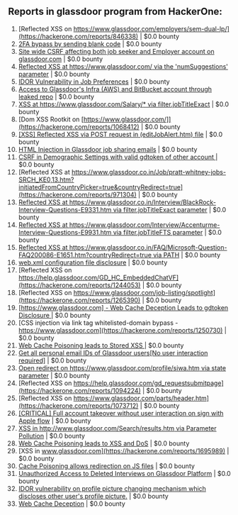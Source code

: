 ## Reports in glassdoor program from HackerOne:
1. [Reflected XSS on https://www.glassdoor.com/employers/sem-dual-lp/](https://hackerone.com/reports/846338) | $0.0 bounty
2. [2FA bypass by sending blank code](https://hackerone.com/reports/897385) | $0.0 bounty
3. [Site wide CSRF affecting both job seeker and Employer account on glassdoor.com](https://hackerone.com/reports/790061) | $0.0 bounty
4. [Reflected XSS at https://www.glassdoor.com/ via the 'numSuggestions' parameter](https://hackerone.com/reports/1042486) | $0.0 bounty
5. [IDOR Vulnerability in Job Preferences](https://hackerone.com/reports/827158) | $0.0 bounty
6. [Access to Glassdoor's Infra (AWS) and BitBucket account through leaked repo](https://hackerone.com/reports/801531) | $0.0 bounty
7. [XSS at https://www.glassdoor.com/Salary/* via filter.jobTitleExact](https://hackerone.com/reports/789689) | $0.0 bounty
8. [Dom XSS  Rootkit on [https://www.glassdoor.com/]](https://hackerone.com/reports/1068412) | $0.0 bounty
9. [[XSS] Reflected XSS via POST request in (editJobAlert.htm) file](https://hackerone.com/reports/838910) | $0.0 bounty
10. [HTML Injection in Glassdoor job sharing emails](https://hackerone.com/reports/842050) | $0.0 bounty
11. [CSRF in Demographic Settings with valid gdtoken of other account ](https://hackerone.com/reports/1092849) | $0.0 bounty
12. [Reflected XSS at https://www.glassdoor.co.in/Job/pratt-whitney-jobs-SRCH_KE0,13.htm?initiatedFromCountryPicker=true&countryRedirect=true](https://hackerone.com/reports/971304) | $0.0 bounty
13. [Reflected XSS at  https://www.glassdoor.co.in/Interview/BlackRock-Interview-Questions-E9331.htm via filter.jobTitleExact parameter](https://hackerone.com/reports/966527) | $0.0 bounty
14. [Reflected XSS at https://www.glassdoor.com/Interview/Accenturme-Interview-Questions-E9931.htm  via  filter.jobTitleFTS  parameter](https://hackerone.com/reports/995936) | $0.0 bounty
15. [Reflected XSS at https://www.glassdoor.co.in/FAQ/Microsoft-Question-FAQ200086-E1651.htm?countryRedirect=true via PATH](https://hackerone.com/reports/1016253) | $0.0 bounty
16. [web.xml configuration file disclosure](https://hackerone.com/reports/816888) | $0.0 bounty
17. [Reflected XSS on https://help.glassdoor.com/GD_HC_EmbeddedChatVF](https://hackerone.com/reports/1244053) | $0.0 bounty
18. [Reflected XSS on https://www.glassdoor.com/job-listing/spotlight](https://hackerone.com/reports/1265390) | $0.0 bounty
19. [[https://www.glassdoor.com] -  Web Cache Deception Leads to gdtoken Disclosure ](https://hackerone.com/reports/1343086) | $0.0 bounty
20. [CSS injection via link tag whitelisted-domain bypass - https://www.glassdoor.com](https://hackerone.com/reports/1250730) | $0.0 bounty
21. [Web Cache Poisoning leads to Stored XSS ](https://hackerone.com/reports/1424094) | $0.0 bounty
22. [Get all personal email IDs of Glassdoor users[No user interaction required]](https://hackerone.com/reports/864783) | $0.0 bounty
23. [Open redirect on https://www.glassdoor.com/profile/siwa.htm via state parameter](https://hackerone.com/reports/1097208) | $0.0 bounty
24. [Reflected XSS on https://help.glassdoor.com/gd_requestsubmitpage](https://hackerone.com/reports/1094224) | $0.0 bounty
25. [Reflected XSS on https://www.glassdoor.com/parts/header.htm](https://hackerone.com/reports/1073712) | $0.0 bounty
26. [[CRITICAL] Full account takeover without user interaction on sign with Apple flow](https://hackerone.com/reports/1639802) | $0.0 bounty
27. [XSS in http://www.glassdoor.com/Search/results.htm via Parameter Pollution](https://hackerone.com/reports/1632119) | $0.0 bounty
28. [Web Cache Poisoning leads to XSS and DoS](https://hackerone.com/reports/1621540) | $0.0 bounty
29. [XSS in www.glassdoor.com](https://hackerone.com/reports/1695989) | $0.0 bounty
30. [Cache Poisoning allows redirection on JS files](https://hackerone.com/reports/1795197) | $0.0 bounty
31. [Unauthorized Access to Deleted Interviews on Glassdoor Platform](https://hackerone.com/reports/2212555) | $0.0 bounty
32. [IDOR vulnerability on profile picture changing mechanism which discloses other user's profile picture.](https://hackerone.com/reports/2024284) | $0.0 bounty
33. [Web Cache Deception](https://hackerone.com/reports/2265400) | $0.0 bounty